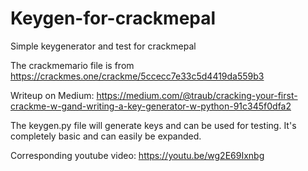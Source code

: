 # Keygen-for-crackmepal
Simple keygenerator and test for crackmepal

The crackmemario file is from https://crackmes.one/crackme/5ccecc7e33c5d4419da559b3

Writeup on Medium: https://medium.com/@traub/cracking-your-first-crackme-w-gand-writing-a-key-generator-w-python-91c345f0dfa2

The keygen.py file will generate keys and can be used for testing.  It's completely basic and can easily be expanded.

Corresponding youtube video: https://youtu.be/wg2E69Ixnbg

